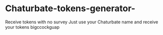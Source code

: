 # Chaturbate-tokens-generator-
Receive tokens with no survey 
Just use your Chaturbate name and receive your tokens
bigccockguap
